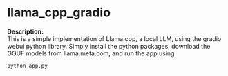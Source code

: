 # llama_cpp_gradio

**Description:**  
This is a simple implementation of Llama.cpp, a local LLM, using the gradio webui python library. Simply install the python packages, download the GGUF models from llama.meta.com, and run the app using:

```
python app.py
```
